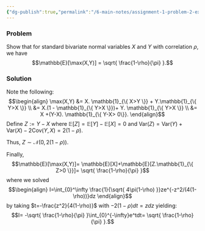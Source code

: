 ```yaml
---
{"dg-publish":true,"permalink":"/6-main-notes/assignment-1-problem-2-expectation-of-max-of-standard-bivariate-normals/","tags":["probability_theory","problem"]}
---
```


### Problem

Show that for standard bivariate normal variables $X$ and $Y$ with correlation $\rho$, we have
$$\mathbb{E}[\max(X,Y)] = \sqrt{ \frac{1-\rho}{\pi} }.$$
### Solution

Note the following:
$$\begin{align}
\max(X,Y) &= X. \mathbb{1}_{\{ X>Y \}} + Y.\mathbb{1}_{\{ Y>X \}} \\
&= X.(1 - \mathbb{1}_{\{ Y>X \}})+ Y. \mathbb{1}_{\{ Y>X \}}  \\
&= X +(Y-X). \mathbb{1}_{\{ Y-X> 0\}}.
\end{align}$$
Define $Z:=Y-X$ where $\mathbb{E}[Z]=\mathbb{E}[Y]-\mathbb{E}[X]=0$ and $\text{Var}(Z)=\text{Var}(Y)+ \text{Var}(X) - 2 \text{Cov}(Y,X)=2(1-\rho)$.

Thus, $Z \sim \mathcal{N}(0, 2(1-\rho))$.

Finally, $$\mathbb{E}[\max(X,Y)]= \mathbb{E}[X]+\mathbb{E}[Z.\mathbb{1}_{\{ Z>0 \}}]= \sqrt{ \frac{1-\rho}{\pi} }$$
where we solved
$$\begin{align}
I=\int_{0}^\infty \frac{1}{\sqrt{ 4\pi(1-\rho) }}ze^{-z^2/(4(1-\rho))}dz
\end{align}$$
by taking $t=-\frac{z^2}{4(1-\rho)}$ with $-2(1-\rho)dt=zdz$ yielding: 
$$I= -\sqrt{ \frac{1-\rho}{\pi} }\int_{0}^{-\infty}e^tdt= \sqrt{ \frac{1-\rho}{\pi} }.$$
